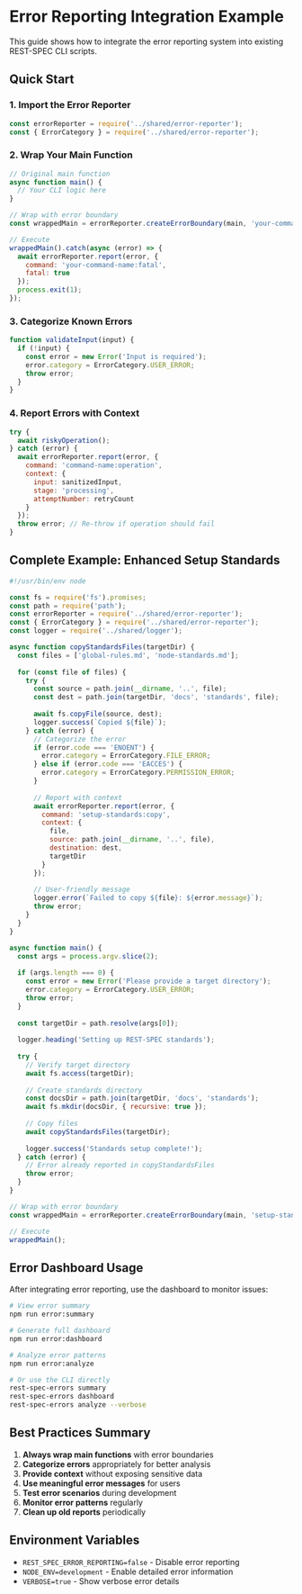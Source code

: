 # Error Reporting Integration Example

This guide shows how to integrate the error reporting system into existing REST-SPEC CLI scripts.

## Quick Start

### 1. Import the Error Reporter

```javascript
const errorReporter = require('../shared/error-reporter');
const { ErrorCategory } = require('../shared/error-reporter');
```

### 2. Wrap Your Main Function

```javascript
// Original main function
async function main() {
  // Your CLI logic here
}

// Wrap with error boundary
const wrappedMain = errorReporter.createErrorBoundary(main, 'your-command-name');

// Execute
wrappedMain().catch(async (error) => {
  await errorReporter.report(error, {
    command: 'your-command-name:fatal',
    fatal: true
  });
  process.exit(1);
});
```

### 3. Categorize Known Errors

```javascript
function validateInput(input) {
  if (!input) {
    const error = new Error('Input is required');
    error.category = ErrorCategory.USER_ERROR;
    throw error;
  }
}
```

### 4. Report Errors with Context

```javascript
try {
  await riskyOperation();
} catch (error) {
  await errorReporter.report(error, {
    command: 'command-name:operation',
    context: {
      input: sanitizedInput,
      stage: 'processing',
      attemptNumber: retryCount
    }
  });
  throw error; // Re-throw if operation should fail
}
```

## Complete Example: Enhanced Setup Standards

```javascript
#!/usr/bin/env node

const fs = require('fs').promises;
const path = require('path');
const errorReporter = require('../shared/error-reporter');
const { ErrorCategory } = require('../shared/error-reporter');
const logger = require('../shared/logger');

async function copyStandardsFiles(targetDir) {
  const files = ['global-rules.md', 'node-standards.md'];
  
  for (const file of files) {
    try {
      const source = path.join(__dirname, '..', file);
      const dest = path.join(targetDir, 'docs', 'standards', file);
      
      await fs.copyFile(source, dest);
      logger.success(`Copied ${file}`);
    } catch (error) {
      // Categorize the error
      if (error.code === 'ENOENT') {
        error.category = ErrorCategory.FILE_ERROR;
      } else if (error.code === 'EACCES') {
        error.category = ErrorCategory.PERMISSION_ERROR;
      }
      
      // Report with context
      await errorReporter.report(error, {
        command: 'setup-standards:copy',
        context: {
          file,
          source: path.join(__dirname, '..', file),
          destination: dest,
          targetDir
        }
      });
      
      // User-friendly message
      logger.error(`Failed to copy ${file}: ${error.message}`);
      throw error;
    }
  }
}

async function main() {
  const args = process.argv.slice(2);
  
  if (args.length === 0) {
    const error = new Error('Please provide a target directory');
    error.category = ErrorCategory.USER_ERROR;
    throw error;
  }
  
  const targetDir = path.resolve(args[0]);
  
  logger.heading('Setting up REST-SPEC standards');
  
  try {
    // Verify target directory
    await fs.access(targetDir);
    
    // Create standards directory
    const docsDir = path.join(targetDir, 'docs', 'standards');
    await fs.mkdir(docsDir, { recursive: true });
    
    // Copy files
    await copyStandardsFiles(targetDir);
    
    logger.success('Standards setup complete!');
  } catch (error) {
    // Error already reported in copyStandardsFiles
    throw error;
  }
}

// Wrap with error boundary
const wrappedMain = errorReporter.createErrorBoundary(main, 'setup-standards');

// Execute
wrappedMain();
```

## Error Dashboard Usage

After integrating error reporting, use the dashboard to monitor issues:

```bash
# View error summary
npm run error:summary

# Generate full dashboard
npm run error:dashboard

# Analyze error patterns
npm run error:analyze

# Or use the CLI directly
rest-spec-errors summary
rest-spec-errors dashboard
rest-spec-errors analyze --verbose
```

## Best Practices Summary

1. **Always wrap main functions** with error boundaries
2. **Categorize errors** appropriately for better analysis
3. **Provide context** without exposing sensitive data
4. **Use meaningful error messages** for users
5. **Test error scenarios** during development
6. **Monitor error patterns** regularly
7. **Clean up old reports** periodically

## Environment Variables

- `REST_SPEC_ERROR_REPORTING=false` - Disable error reporting
- `NODE_ENV=development` - Enable detailed error information
- `VERBOSE=true` - Show verbose error details
